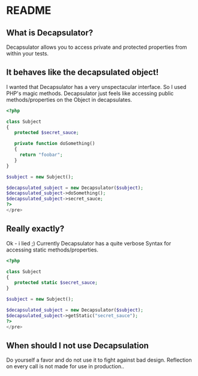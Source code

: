 README
======

What is Decapsulator?
---------------------

Decapsulator allows you to access private and protected properties from within your tests.

It behaves like the decapsulated object!
----------------------------------------

I wanted that Decapsulator has a very unspectacular interface. So I used PHP's magic methods.
Decapsulator just feels like accessing public methods/properties on the Object in decapsulates.

```php
<?php

class Subject
{
   protected $secret_sauce;

   private function doSomething()
   {
     return "foobar";
   }
}

$subject = new Subject();

$decapsulated_subject = new Decapsulator($subject);
$decapsulated_subject->doSomething();
$decapsulated_subject->secret_sauce;
?>
</pre>
```

Really exactly?
---------------

Ok - i lied ;) Currently Decapsulator has a quite verbose Syntax for accessing static methods/properties.

```php
<?php

class Subject
{
   protected static $secret_sauce;
}

$subject = new Subject();

$decapsulated_subject = new Decapsulator($subject);
$decapsulated_subject->getStatic("secret_sauce");
?>
</pre>
```

When should I not use Decapsulation
-----------------------------------

Do yourself a favor and do not use it to fight against bad design.
Reflection on every call is not made for use in production..
